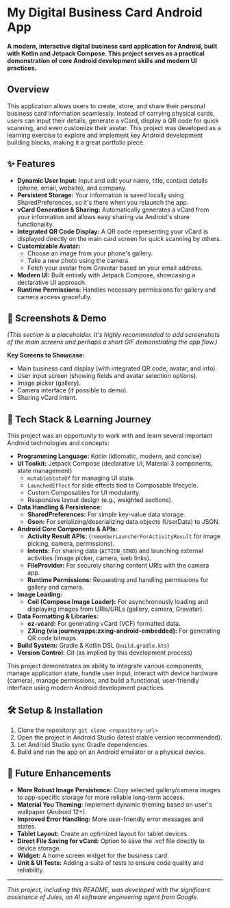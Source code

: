 # My Digital Business Card Android App

**A modern, interactive digital business card application for Android, built with Kotlin and Jetpack Compose. This project serves as a practical demonstration of core Android development skills and modern UI practices.**

## Overview

This application allows users to create, store, and share their personal business card information seamlessly. Instead of carrying physical cards, users can input their details, generate a vCard, display a QR code for quick scanning, and even customize their avatar. This project was developed as a learning exercise to explore and implement key Android development building blocks, making it a great portfolio piece.

## ✨ Features

*   **Dynamic User Input:** Input and edit your name, title, contact details (phone, email, website), and company.
*   **Persistent Storage:** Your information is saved locally using SharedPreferences, so it's there when you relaunch the app.
*   **vCard Generation & Sharing:** Automatically generates a vCard from your information and allows easy sharing via Android's share functionality.
*   **Integrated QR Code Display:** A QR code representing your vCard is displayed directly on the main card screen for quick scanning by others.
*   **Customizable Avatar:**
    *   Choose an image from your phone's gallery.
    *   Take a new photo using the camera.
    *   Fetch your avatar from Gravatar based on your email address.
*   **Modern UI:** Built entirely with Jetpack Compose, showcasing a declarative UI approach.
*   **Runtime Permissions:** Handles necessary permissions for gallery and camera access gracefully.

## 📸 Screenshots & Demo

*(This section is a placeholder. It's highly recommended to add screenshots of the main screens and perhaps a short GIF demonstrating the app flow.)*

**Key Screens to Showcase:**
*   Main business card display (with integrated QR code, avatar, and info).
*   User input screen (showing fields and avatar selection options).
*   Image picker (gallery).
*   Camera interface (if possible to demo).
*   Sharing vCard intent.

## 🚀 Tech Stack & Learning Journey

This project was an opportunity to work with and learn several important Android technologies and concepts:

*   **Programming Language:** Kotlin (idiomatic, modern, and concise)
*   **UI Toolkit:** Jetpack Compose (declarative UI, Material 3 components, state management)
    *   `mutableStateOf` for managing UI state.
    *   `LaunchedEffect` for side effects tied to Composable lifecycle.
    *   Custom Composables for UI modularity.
    *   Responsive layout design (e.g., weighted sections).
*   **Data Handling & Persistence:**
    *   **SharedPreferences:** For simple key-value data storage.
    *   **Gson:** For serializing/deserializing data objects (UserData) to JSON.
*   **Android Core Components & APIs:**
    *   **Activity Result APIs:** (`rememberLauncherForActivityResult` for image picking, camera, permissions).
    *   **Intents:** For sharing data (`ACTION_SEND`) and launching external activities (image picker, camera, web links).
    *   **FileProvider:** For securely sharing content URIs with the camera app.
    *   **Runtime Permissions:** Requesting and handling permissions for gallery and camera.
*   **Image Loading:**
    *   **Coil (Compose Image Loader):** For asynchronously loading and displaying images from URIs/URLs (gallery, camera, Gravatar).
*   **Data Formatting & Libraries:**
    *   **ez-vcard:** For generating vCard (VCF) formatted data.
    *   **ZXing (via journeyapps:zxing-android-embedded):** For generating QR code bitmaps.
*   **Build System:** Gradle & Kotlin DSL (`build.gradle.kts`)
*   **Version Control:** Git (as implied by this development process)

This project demonstrates an ability to integrate various components, manage application state, handle user input, interact with device hardware (camera), manage permissions, and build a functional, user-friendly interface using modern Android development practices.

## 🛠️ Setup & Installation

1.  Clone the repository: `git clone <repository-url>`
2.  Open the project in Android Studio (latest stable version recommended).
3.  Let Android Studio sync Gradle dependencies.
4.  Build and run the app on an Android emulator or a physical device.

## 🔮 Future Enhancements

*   **More Robust Image Persistence:** Copy selected gallery/camera images to app-specific storage for more reliable long-term access.
*   **Material You Theming:** Implement dynamic theming based on user's wallpaper (Android 12+).
*   **Improved Error Handling:** More user-friendly error messages and states.
*   **Tablet Layout:** Create an optimized layout for tablet devices.
*   **Direct File Saving for vCard:** Option to save the .vcf file directly to device storage.
*   **Widget:** A home screen widget for the business card.
*   **Unit & UI Tests:** Adding a suite of tests to ensure code quality and reliability.

---

*This project, including this README, was developed with the significant assistance of Jules, an AI software engineering agent from Google.*
